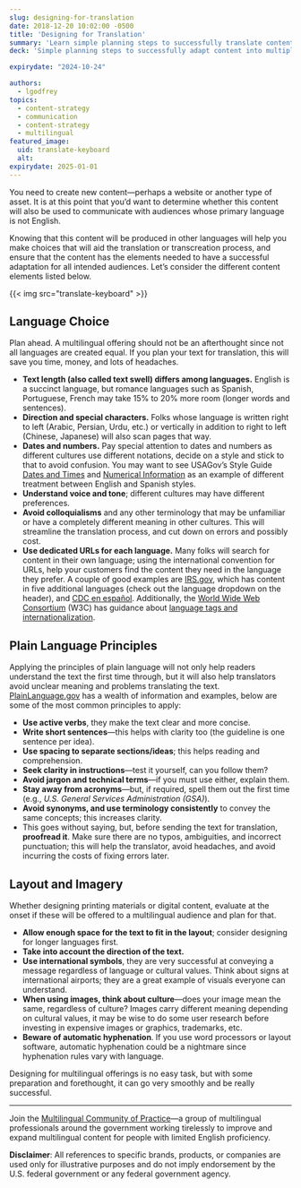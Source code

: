 ```yaml
---
slug: designing-for-translation
date: 2018-12-20 10:02:00 -0500
title: 'Designing for Translation'
summary: 'Learn simple planning steps to successfully translate content into multiple languages&#46;'
deck: 'Simple planning steps to successfully adapt content into multiple languages'

expirydate: "2024-10-24"

authors:
  - lgodfrey
topics:
  - content-strategy
  - communication
  - content-strategy
  - multilingual
featured_image:
  uid: translate-keyboard
  alt:
expirydate: 2025-01-01
---
```


You need to create new content—perhaps a website or another type of asset. It is at this point that you’d want to determine whether this content will also be used to communicate with audiences whose primary language is not English.

Knowing that this content will be produced in other languages will help you make choices that will aid the translation or transcreation process, and ensure that the content has the elements needed to have a successful adaptation for all intended audiences. Let’s consider the different content elements listed below.

{{< img src="translate-keyboard" >}}

## Language Choice

Plan ahead. A multilingual offering should not be an afterthought since not all languages are created equal. If you plan your text for translation, this will save you time, money, and lots of headaches.

- **Text length (also called text swell) differs among languages.** English is a succinct language, but romance languages such as Spanish, Portuguese, French may take 15% to 20% more room (longer words and sentences).
- **Direction and special characters.** Folks whose language is written right to left (Arabic, Persian, Urdu, etc.) or vertically in addition to right to left (Chinese, Japanese) will also scan pages that way.
- **Dates and numbers.** Pay special attention to dates and numbers as different cultures use different notations, decide on a style and stick to that to avoid confusion. You may want to see USAGov’s Style Guide [Dates and Times](https://www.usa.gov/style-guide/style-guidance#item-212512) and [Numerical Information](https://www.usa.gov/style-guide/style-guidance#item-212514) as an example of different treatment between English and Spanish styles.
- **Understand voice and tone**; different cultures may have different preferences.
- **Avoid colloquialisms** and any other terminology that may be unfamiliar or have a completely different meaning in other cultures. This will streamline the translation process, and cut down on errors and possibly cost.
- **Use dedicated URLs for each language.** Many folks will search for content in their own language; using the international convention for URLs, help your customers find the content they need in the language they prefer. A couple of good examples are [IRS.gov](https://www.irs.gov/), which has content in five additional languages (check out the language dropdown on the header), and [CDC en español](https://www.cdc.gov/spanish/). Additionally, the [World Wide Web Consortium](https://en.wikipedia.org/wiki/World_Wide_Web_Consortium) (W3C) has guidance about [language tags and internationalization](https://www.w3.org/International/articles/language-tags/).

## Plain Language Principles

Applying the principles of plain language will not only help readers understand the text the first time through, but it will also help translators avoid unclear meaning and problems translating the text. [PlainLanguage.gov](https://www.plainlanguage.gov/) has a wealth of information and examples, below are some of the most common principles to apply:

- **Use active verbs**, they make the text clear and more concise.
- **Write short sentences**—this helps with clarity too (the guideline is one sentence per idea).
- **Use spacing to separate sections/ideas**; this helps reading and comprehension.
- **Seek clarity in instructions**—test it yourself, can you follow them?
- **Avoid jargon and technical terms**—if you must use either, explain them.
- **Stay away from acronyms**—but, if required, spell them out the first time (e.g., _U.S. General Services Administration (GSA)_).
- **Avoid synonyms, and use terminology consistently** to convey the same concepts; this increases clarity.
- This goes without saying, but, before sending the text for translation, **proofread it**.  Make sure there are no typos, ambiguities, and incorrect punctuation; this will help the translator, avoid headaches, and avoid incurring the costs of fixing errors later.

## Layout and Imagery

Whether designing printing materials or digital content, evaluate at the onset if these will be offered to a multilingual audience and plan for that.

- **Allow enough space for the text to fit in the layout**; consider designing for longer languages first.
- **Take into account the direction of the text.**
- **Use international symbols**, they are very successful at conveying a message regardless of language or cultural values. Think about signs at international airports; they are a great example of visuals everyone can understand.
- **When using images, think about culture**—does your image mean the same, regardless of culture? Images carry different meaning depending on cultural values, it may be wise to do some user research before investing in expensive images or graphics, trademarks, etc.
- **Beware of automatic hyphenation**. If you use word processors or layout software, automatic hyphenation could be a nightmare since hyphenation rules vary with language.

Designing for multilingual offerings is no easy task, but with some preparation and forethought, it can go very smoothly and be really successful.

---

Join the [Multilingual Community of Practice](https://digital.gov/communities/multilingual/)—a group of multilingual professionals around the government working tirelessly to improve and expand multilingual content for people with limited English proficiency.

**Disclaimer**: All references to specific brands, products, or companies are used only for illustrative purposes and do not imply endorsement by the U.S. federal government or any federal government agency.
